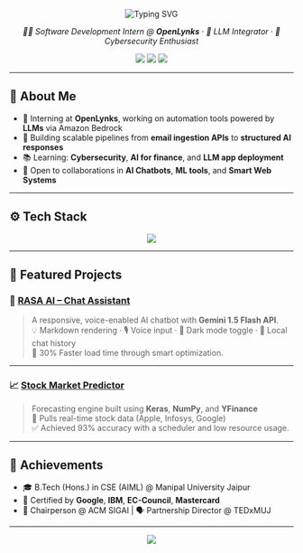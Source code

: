 <!-- 🚀 Futuristic Cyber Banner -->
<p align="center">
  <img src="https://readme-typing-svg.demolab.com?font=JetBrains+Mono&size=30&duration=4000&color=00F7FF&center=true&vCenter=true&multiline=true&width=900&height=120&lines=%F0%9F%91%8B+Hi%2C+I'm+Kawshal+Ram!;AI+Engineer+%7C+Cybersecurity+Explorer+%7C+LLM+Developer" alt="Typing SVG" />
</p>

<p align="center">
  <em>👨‍💻 Software Development Intern @ <strong>OpenLynks</strong> · 🤖 LLM Integrator · 🔐 Cybersecurity Enthusiast</em>
</p>

<p align="center">
  <a href="mailto:kawshalram09@gmail.com"><img src="https://img.shields.io/badge/Gmail-kawshalram09@gmail.com-EA4335?style=flat-square&logo=gmail&logoColor=white"/></a>
  <a href="https://linkedin.com/in/KawshalRam"><img src="https://img.shields.io/badge/LinkedIn-KawshalRam-0A66C2?style=flat-square&logo=linkedin&logoColor=white"/></a>
  <a href="https://github.com/KawshalRam"><img src="https://img.shields.io/badge/GitHub-KawshalRam-181717?style=flat-square&logo=github&logoColor=white"/></a>
</p>

---

## 🧠 About Me

- 💼 Interning at **OpenLynks**, working on automation tools powered by **LLMs** via Amazon Bedrock  
- 🧪 Building scalable pipelines from **email ingestion APIs** to **structured AI responses**  
- 📚 Learning: **Cybersecurity**, **AI for finance**, and **LLM app deployment**
- 🤝 Open to collaborations in **AI Chatbots**, **ML tools**, and **Smart Web Systems**

---

## ⚙️ Tech Stack

<p align="center">
  <img src="https://skillicons.dev/icons?i=python,cpp,js,html,css,mysql,aws,numpy,pandas,scikit-learn,vscode,github&theme=dark" />
</p>

---

## 🧪 Featured Projects

### 🧠 [RASA AI – Chat Assistant](https://github.com/KawshalRam/RASA-AI)
> A responsive, voice-enabled AI chatbot with **Gemini 1.5 Flash API**.  
> 💡 Markdown rendering · 🎙️ Voice input · 🌙 Dark mode toggle · 💾 Local chat history  
> 🚀 30% Faster load time through smart optimization.

---

### 📈 [Stock Market Predictor](https://github.com/KawshalRam/STOCK-prediction)
> Forecasting engine built using **Keras**, **NumPy**, and **YFinance**  
> 🔁 Pulls real-time stock data (Apple, Infosys, Google)  
> ✅ Achieved 93% accuracy with a scheduler and low resource usage.

---

## 🏅 Achievements

- 🎓 B.Tech (Hons.) in CSE (AIML) @ Manipal University Jaipur  
- 🧠 Certified by **Google**, **IBM**, **EC-Council**, **Mastercard**  
- 🪪 Chairperson @ ACM SIGAI | 🗣️ Partnership Director @ TEDxMUJ  

---

<!-- 🛰️ Futuristic Footer Banner -->
<p align="center">
  <img src="https://capsule-render.vercel.app/api?type=rect&color=0:004aad,100:facc15&height=100&section=footer&text=Thanks%20for%20visiting!%20🚀&fontColor=ffffff&fontAlign=middle&fontSize=25" />
</p>
